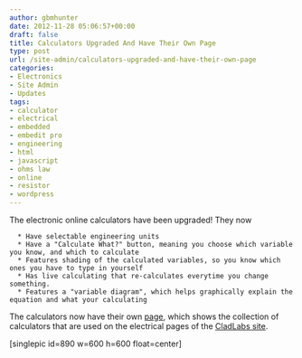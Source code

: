 ```yaml
---
author: gbmhunter
date: 2012-11-28 05:06:57+00:00
draft: false
title: Calculators Upgraded And Have Their Own Page
type: post
url: /site-admin/calculators-upgraded-and-have-their-own-page
categories:
- Electronics
- Site Admin
- Updates
tags:
- calculator
- electrical
- embedded
- embedit pro
- engineering
- html
- javascript
- ohms law
- online
- resistor
- wordpress
---
```


The electronic online calculators have been upgraded! They now



	  * Have selectable engineering units
	  * Have a "Calculate What?" button, meaning you choose which variable you know, and which to calculate
	  * Features shading of the calculated variables, so you know which ones you have to type in yourself
	  * Has live calculating that re-calculates everytime you change something.
	  * Features a "variable diagram", which helps graphically explain the equation and what your calculating

The calculators now have their own [page](http://blog.mbedded.ninja/electronics/general/online-calculators), which shows the collection of calculators that are used on the electrical pages of the [CladLabs site](http://www.blog.mbedded.ninja).

[singlepic id=890 w=600 h=600 float=center]
